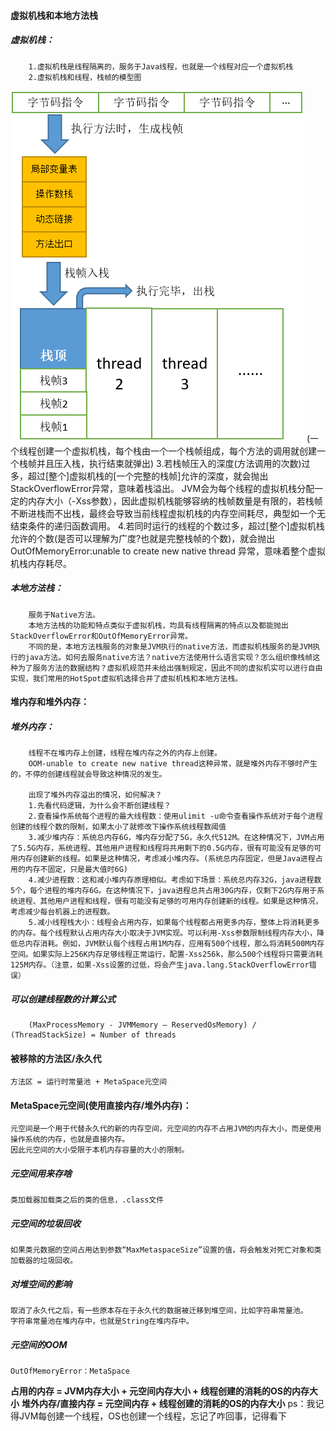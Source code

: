 #### 虚拟机栈和本地方法栈
##### 虚拟机栈：
        1.虚拟机栈是线程隔离的，服务于Java线程，也就是一个线程对应一个虚拟机栈
        2.虚拟机栈和线程，栈帧的模型图
![虚拟机栈-线程-栈帧](https://raw.githubusercontent.com/null23/picture/master/JVM/%E8%99%9A%E6%8B%9F%E6%9C%BA%E6%A0%88%E5%92%8C%E6%A0%88%E5%B8%A7.png)
        (一个线程创建一个虚拟机栈，每个栈由一个一个栈帧组成，每个方法的调用就创建一个栈帧并且压入栈，执行结束就弹出)
        3.若栈帧压入的深度(方法调用的次数)过多，超过[整个]虚拟机栈的[一个完整的栈帧]允许的深度，就会抛出StackOverflowError异常，意味着栈溢出。
        JVM会为每个线程的虚拟机栈分配一定的内存大小（-Xss参数），因此虚拟机栈能够容纳的栈帧数量是有限的，若栈帧不断进栈而不出栈，最终会导致当前线程虚拟机栈的内存空间耗尽，典型如一个无结束条件的递归函数调用。
        4.若同时运行的线程的个数过多，超过[整个]虚拟机栈允许的个数(是否可以理解为广度?也就是完整栈帧的个数)，就会抛出OutOfMemoryError:unable to create new native thread 异常，意味着整个虚拟机栈内存耗尽。

##### 本地方法栈：
        服务于Native方法。
        本地方法栈的功能和特点类似于虚拟机栈，均具有线程隔离的特点以及都能抛出StackOverflowError和OutOfMemoryError异常。
        不同的是，本地方法栈服务的对象是JVM执行的native方法，而虚拟机栈服务的是JVM执行的java方法。如何去服务native方法？native方法使用什么语言实现？怎么组织像栈帧这种为了服务方法的数据结构？虚拟机规范并未给出强制规定，因此不同的虚拟机实可以进行自由实现，我们常用的HotSpot虚拟机选择合并了虚拟机栈和本地方法栈。


#### 堆内存和堆外内存：
##### 堆外内存：
        线程不在堆内存上创建，线程在堆内存之外的内存上创建。
        OOM-unable to create new native thread这种异常，就是堆外内存不够时产生的，不停的创建线程就会导致这种情况的发生。

        出现了堆外内存溢出的情况，如何解决？
        1.先看代码逻辑，为什么会不断创建线程？
        2.查看操作系统每个进程的最大线程数：使用ulimit -u命令查看操作系统对于每个进程创建的线程个数的限制，如果太小了就修改下操作系统线程数阈值
        3.减少堆内存：系统总内存6G，堆内存分配了5G，永久代512M。在这种情况下，JVM占用了5.5G内存，系统进程、其他用户进程和线程将共用剩下的0.5G内存，很有可能没有足够的可用内存创建新的线程。如果是这种情况，考虑减小堆内存。(系统总内存固定，但是Java进程占用的内存不固定，只是最大值时6G)
        4.减少进程数：这和减小堆内存原理相似。考虑如下场景：系统总内存32G，java进程数5个，每个进程的堆内存6G。在这种情况下，java进程总共占用30G内存，仅剩下2G内存用于系统进程、其他用户进程和线程，很有可能没有足够的可用内存创建新的线程。如果是这种情况，考虑减少每台机器上的进程数。
        5.减小线程栈大小：线程会占用内存，如果每个线程都占用更多内存，整体上将消耗更多的内存。每个线程默认占用内存大小取决于JVM实现。可以利用-Xss参数限制线程内存大小，降低总内存消耗。例如，JVM默认每个线程占用1M内存，应用有500个线程，那么将消耗500M内存空间。如果实际上256K内存足够线程正常运行，配置-Xss256k，那么500个线程将只需要消耗125M内存。（注意，如果-Xss设置的过低，将会产生java.lang.StackOverflowError错误）

##### 可以创建线程数的计算公式
        (MaxProcessMemory - JVMMemory – ReservedOsMemory) / (ThreadStackSize) = Number of threads 

#### 被移除的方法区/永久代
    方法区 = 运行时常量池 + MetaSpace元空间

#### MetaSpace元空间(使用直接内存/堆外内存)：
    元空间是一个用于代替永久代的新的内存空间，元空间的内存不占用JVM的内存大小，而是使用操作系统的内存，也就是直接内存。
    因此元空间的大小受限于本机内存容量的大小的限制。

##### 元空间用来存啥
    类加载器加载类之后的类的信息，.class文件

##### 元空间的垃圾回收
    如果类元数据的空间占用达到参数“MaxMetaspaceSize”设置的值，将会触发对死亡对象和类加载器的垃圾回收。 

##### 对堆空间的影响
    取消了永久代之后，有一些原本存在于永久代的数据被迁移到堆空间，比如字符串常量池。
    字符串常量池在堆内存中，也就是String在堆内存中。

##### 元空间的OOM
    OutOfMemoryError：MetaSpace


**占用的内存 = JVM内存大小 + 元空间内存大小 + 线程创建的消耗的OS的内存大小**
**堆外内存/直接内存 = 元空间内存 + 线程创建的消耗的OS的内存大小**
ps：我记得JVM每创建一个线程，OS也创建一个线程，忘记了咋回事，记得看下